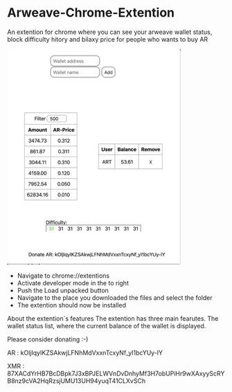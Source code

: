 # Arweave-Chrome-Extention
An extention for chrome where you can see your arweave wallet status, block difficulty hitory and bilaxy price for people who wants to buy AR

<img src="https://github.com/Sebbben/Arweave-Chrome-Extention/blob/master/arExt.png" width="400">

* Navigate to chrome://extentions
* Activate developer mode in the to right
* Push the Load unpacked button
* Navigate to the place you downloaded the files and select the folder
* The extention should now be installed


About the extention´s features
The extention has three main fearutes. The wallet status list, where the current balance of the wallet is displayed.

Please consider donating :-)

AR : kOljIqyIKZSAkwjLFNhMdVxxnTcxyNf_yI1bcYUy-lY

XMR : 87XACdYrHB7BcDBpk7J3xBPJELWVnDvDnhyMf3H7obUPiHr9wXAxyyScRYB8nz9cVA2HqRzsjUMU13UH94yuqT41CLXvSCh
